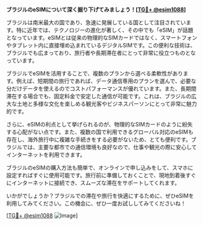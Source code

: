 **ブラジルのeSIMについて深く掘り下げてみましょう！[[TG💪+ @esim1088](https://t.me/s/esim1088)]**

ブラジルは南米最大の国であり、急速に発展している国として注目されています。特に近年では、テクノロジーの進化が著しく、その中でも「eSIM」が話題となっています。eSIMとは従来の物理的なSIMカードではなく、スマートフォンやタブレット内に直接埋め込まれているデジタルSIMです。この便利な技術は、ブラジルでも広まっており、旅行者や長期滞在者にとって非常に役立つものとなっています。

ブラジルでeSIMを活用することで、複数のプランから選べる柔軟性があります。例えば、短期間の旅行であれば、データ通信専用のプランを選んで、必要な分だけデータを使えるのでコストパフォーマンスが優れています。また、長期間滞在する場合でも、固定料金で安定した通信が可能です。これは、ブラジルの広大な土地と多様な文化を楽しめる観光客やビジネスパーソンにとって非常に魅力的です。

さらに、eSIMの利点として挙げられるのが、物理的なSIMカードのように紛失する心配がない点です。また、複数の国で利用できるグローバル対応のeSIMも存在し、海外旅行中に複雑な手続きをする必要がないため、とても便利です。ブラジルでは、主要な都市での通信環境も良好なので、仕事や観光の際に安心してインターネットを利用できます。

ブラジルのeSIMの購入方法も簡単で、オンラインで申し込みをして、スマホに設定すればすぐに使用可能です。旅行前に準備しておくことで、現地到着後すぐにインターネットに接続でき、スムーズな滞在をサポートしてくれます。

いかがでしょうか？ブラジルでの滞在や旅行を快適にするために、ぜひeSIMを利用してみてください。この機会に、ぜひ一度お試ししてみてくださいね！

[[TG💪+ @esim1088](https://t.me/s/esim1088) ![Image](https://i.postimg.cc/Y0z9fWf4/image.png)]